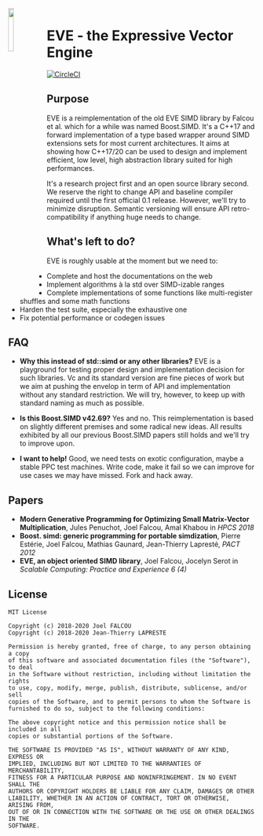 <img src="https://github.com/jfalcou/eve/raw/develop/doc/_static/logo.png" alt="" data-canonical-src="https://github.com/jfalcou/eve/raw/develop/doc/_static/logo.png" align="left"  width="15%" height="15%" />

# EVE - the Expressive Vector Engine

[![CircleCI](https://circleci.com/gh/jfalcou/eve/tree/develop.svg?style=svg&circle-token=341ef01f38a05865882565127a64f692f650fc7b)](https://circleci.com/gh/jfalcou/eve/tree/develop)

## Purpose

EVE is a reimplementation of the old EVE SIMD library by Falcou et al. which for a while was
named Boost.SIMD. It's a C++17 and forward implementation of a type based wrapper around
SIMD extensions sets for most current architectures. It aims at showing how C++17/20 can be used
to design and implement efficient, low level, high abstraction library suited for high performances.

It's a research project first and an open source library second. We reserve the right to
change API and baseline compiler required until the first official 0.1 release. However, we'll try
to minimize disruption. Semantic versioning will ensure API retro-compatibility if anything huge
needs to change.

## What's left to do?

EVE is roughly usable at the moment but we need to:
 - Complete and host the documentations on the web
 - Implement algorithms à la std over SIMD-izable ranges
 - Complete implementations of some functions like multi-register shuffles and some math functions
 - Harden the test suite, especially the exhaustive one
 - Fix potential performance or codegen issues

## FAQ

 - **Why this instead of std::simd or any other libraries?** EVE is a playground for testing proper
 design and implementation decision for such libraries. Vc and its standard version are fine pieces
 of work but we aim at pushing the envelop in term of API and implementation without any standard
 restriction. We will try, however, to keep up with standard naming as much as possible.

 - **Is this Boost.SIMD v42.69?** Yes and no. This reimplementation is based on slightly different
 premises and some radical new ideas. All results exhibited by all our previous Boost.SIMD papers
 still holds and we'll try to improve upon.

 - **I want to help!** Good, we need tests on exotic configuration, maybe a stable PPC test machines.
 Write code, make it fail so we can improve for use cases we may have missed. Fork and hack away.

 ## Papers

 - **Modern Generative Programming for Optimizing Small Matrix-Vector Multiplication**, Jules Penuchot, Joel Falcou, Amal Khabou in *HPCS 2018*
 - **Boost. simd: generic programming for portable simdization**, Pierre Estérie, Joel Falcou, Mathias Gaunard, Jean-Thierry Lapresté, *PACT 2012*
 - **EVE, an object oriented SIMD library**, Joel Falcou, Jocelyn Serot in *Scalable Computing: Practice and Experience 6 (4)*

 ## License

  ```
  MIT License

Copyright (c) 2018-2020 Joel FALCOU
Copyright (c) 2018-2020 Jean-Thierry LAPRESTE

Permission is hereby granted, free of charge, to any person obtaining a copy
of this software and associated documentation files (the "Software"), to deal
in the Software without restriction, including without limitation the rights
to use, copy, modify, merge, publish, distribute, sublicense, and/or sell
copies of the Software, and to permit persons to whom the Software is
furnished to do so, subject to the following conditions:

The above copyright notice and this permission notice shall be included in all
copies or substantial portions of the Software.

THE SOFTWARE IS PROVIDED "AS IS", WITHOUT WARRANTY OF ANY KIND, EXPRESS OR
IMPLIED, INCLUDING BUT NOT LIMITED TO THE WARRANTIES OF MERCHANTABILITY,
FITNESS FOR A PARTICULAR PURPOSE AND NONINFRINGEMENT. IN NO EVENT SHALL THE
AUTHORS OR COPYRIGHT HOLDERS BE LIABLE FOR ANY CLAIM, DAMAGES OR OTHER
LIABILITY, WHETHER IN AN ACTION OF CONTRACT, TORT OR OTHERWISE, ARISING FROM,
OUT OF OR IN CONNECTION WITH THE SOFTWARE OR THE USE OR OTHER DEALINGS IN THE
SOFTWARE.
```
